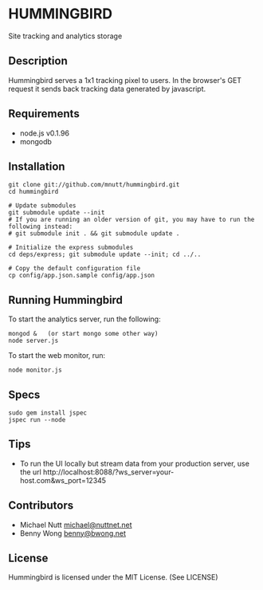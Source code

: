 HUMMINGBIRD
===========

Site tracking and analytics storage


Description
---------------

Hummingbird serves a 1x1 tracking pixel to users.  In the browser's GET request it
sends back tracking data generated by javascript.


Requirements
-------------------

 * node.js v0.1.96
 * mongodb


Installation
--------------

    git clone git://github.com/mnutt/hummingbird.git
    cd hummingbird

    # Update submodules
    git submodule update --init
    # If you are running an older version of git, you may have to run the following instead:
    # git submodule init . && git submodule update .

    # Initialize the express submodules
    cd deps/express; git submodule update --init; cd ../..

    # Copy the default configuration file
    cp config/app.json.sample config/app.json


Running Hummingbird
------------------------------

To start the analytics server, run the following:

    mongod &   (or start mongo some other way)
    node server.js

To start the web monitor, run:

    node monitor.js


Specs
--------

    sudo gem install jspec
    jspec run --node


Tips
-----

 * To run the UI locally but stream data from your production server, use the url http://localhost:8088/?ws_server=your-host.com&ws_port=12345


Contributors
------------

 * Michael Nutt <michael@nuttnet.net>
 * Benny Wong <benny@bwong.net>


License
-------

Hummingbird is licensed under the MIT License. (See LICENSE)
